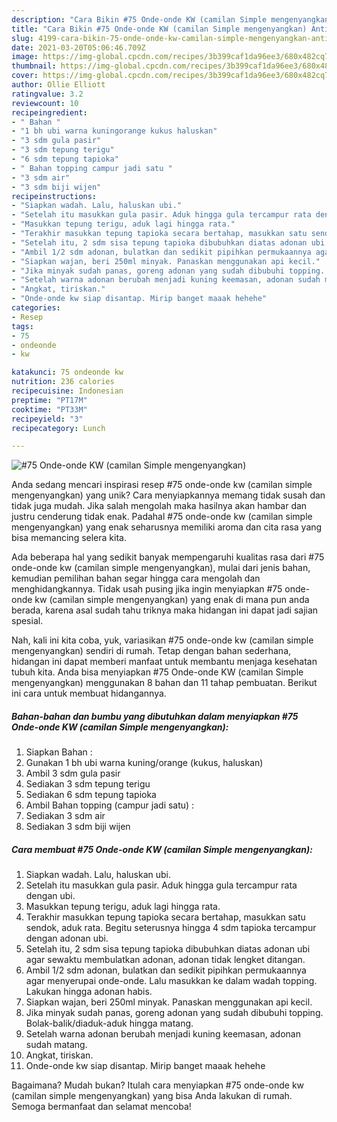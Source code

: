 ```yaml
---
description: "Cara Bikin #75 Onde-onde KW (camilan Simple mengenyangkan) Anti Gagal"
title: "Cara Bikin #75 Onde-onde KW (camilan Simple mengenyangkan) Anti Gagal"
slug: 4199-cara-bikin-75-onde-onde-kw-camilan-simple-mengenyangkan-anti-gagal
date: 2021-03-20T05:06:46.709Z
image: https://img-global.cpcdn.com/recipes/3b399caf1da96ee3/680x482cq70/75-onde-onde-kw-camilan-simple-mengenyangkan-foto-resep-utama.jpg
thumbnail: https://img-global.cpcdn.com/recipes/3b399caf1da96ee3/680x482cq70/75-onde-onde-kw-camilan-simple-mengenyangkan-foto-resep-utama.jpg
cover: https://img-global.cpcdn.com/recipes/3b399caf1da96ee3/680x482cq70/75-onde-onde-kw-camilan-simple-mengenyangkan-foto-resep-utama.jpg
author: Ollie Elliott
ratingvalue: 3.2
reviewcount: 10
recipeingredient:
- " Bahan "
- "1 bh ubi warna kuningorange kukus haluskan"
- "3 sdm gula pasir"
- "3 sdm tepung terigu"
- "6 sdm tepung tapioka"
- " Bahan topping campur jadi satu "
- "3 sdm air"
- "3 sdm biji wijen"
recipeinstructions:
- "Siapkan wadah. Lalu, haluskan ubi."
- "Setelah itu masukkan gula pasir. Aduk hingga gula tercampur rata dengan ubi."
- "Masukkan tepung terigu, aduk lagi hingga rata."
- "Terakhir masukkan tepung tapioka secara bertahap, masukkan satu sendok, aduk rata. Begitu seterusnya hingga 4 sdm tapioka tercampur dengan adonan ubi."
- "Setelah itu, 2 sdm sisa tepung tapioka dibubuhkan diatas adonan ubi agar sewaktu membulatkan adonan, adonan tidak lengket ditangan."
- "Ambil 1/2 sdm adonan, bulatkan dan sedikit pipihkan permukaannya agar menyerupai onde-onde. Lalu masukkan ke dalam wadah topping. Lakukan hingga adonan habis."
- "Siapkan wajan, beri 250ml minyak. Panaskan menggunakan api kecil."
- "Jika minyak sudah panas, goreng adonan yang sudah dibubuhi topping. Bolak-balik/diaduk-aduk hingga matang."
- "Setelah warna adonan berubah menjadi kuning keemasan, adonan sudah matang."
- "Angkat, tiriskan."
- "Onde-onde kw siap disantap. Mirip banget maaak hehehe"
categories:
- Resep
tags:
- 75
- ondeonde
- kw

katakunci: 75 ondeonde kw 
nutrition: 236 calories
recipecuisine: Indonesian
preptime: "PT17M"
cooktime: "PT33M"
recipeyield: "3"
recipecategory: Lunch

---
```



![#75 Onde-onde KW (camilan Simple mengenyangkan)](https://img-global.cpcdn.com/recipes/3b399caf1da96ee3/680x482cq70/75-onde-onde-kw-camilan-simple-mengenyangkan-foto-resep-utama.jpg)

Anda sedang mencari inspirasi resep #75 onde-onde kw (camilan simple mengenyangkan) yang unik? Cara menyiapkannya memang tidak susah dan tidak juga mudah. Jika salah mengolah maka hasilnya akan hambar dan justru cenderung tidak enak. Padahal #75 onde-onde kw (camilan simple mengenyangkan) yang enak seharusnya memiliki aroma dan cita rasa yang bisa memancing selera kita.



Ada beberapa hal yang sedikit banyak mempengaruhi kualitas rasa dari #75 onde-onde kw (camilan simple mengenyangkan), mulai dari jenis bahan, kemudian pemilihan bahan segar hingga cara mengolah dan menghidangkannya. Tidak usah pusing jika ingin menyiapkan #75 onde-onde kw (camilan simple mengenyangkan) yang enak di mana pun anda berada, karena asal sudah tahu triknya maka hidangan ini dapat jadi sajian spesial.


Nah, kali ini kita coba, yuk, variasikan #75 onde-onde kw (camilan simple mengenyangkan) sendiri di rumah. Tetap dengan bahan sederhana, hidangan ini dapat memberi manfaat untuk membantu menjaga kesehatan tubuh kita. Anda bisa menyiapkan #75 Onde-onde KW (camilan Simple mengenyangkan) menggunakan 8 bahan dan 11 tahap pembuatan. Berikut ini cara untuk membuat hidangannya.

<!--inarticleads1-->

##### Bahan-bahan dan bumbu yang dibutuhkan dalam menyiapkan #75 Onde-onde KW (camilan Simple mengenyangkan):

1. Siapkan  Bahan :
1. Gunakan 1 bh ubi warna kuning/orange (kukus, haluskan)
1. Ambil 3 sdm gula pasir
1. Sediakan 3 sdm tepung terigu
1. Sediakan 6 sdm tepung tapioka
1. Ambil  Bahan topping (campur jadi satu) :
1. Sediakan 3 sdm air
1. Sediakan 3 sdm biji wijen




<!--inarticleads2-->

##### Cara membuat #75 Onde-onde KW (camilan Simple mengenyangkan):

1. Siapkan wadah. Lalu, haluskan ubi.
1. Setelah itu masukkan gula pasir. Aduk hingga gula tercampur rata dengan ubi.
1. Masukkan tepung terigu, aduk lagi hingga rata.
1. Terakhir masukkan tepung tapioka secara bertahap, masukkan satu sendok, aduk rata. Begitu seterusnya hingga 4 sdm tapioka tercampur dengan adonan ubi.
1. Setelah itu, 2 sdm sisa tepung tapioka dibubuhkan diatas adonan ubi agar sewaktu membulatkan adonan, adonan tidak lengket ditangan.
1. Ambil 1/2 sdm adonan, bulatkan dan sedikit pipihkan permukaannya agar menyerupai onde-onde. Lalu masukkan ke dalam wadah topping. Lakukan hingga adonan habis.
1. Siapkan wajan, beri 250ml minyak. Panaskan menggunakan api kecil.
1. Jika minyak sudah panas, goreng adonan yang sudah dibubuhi topping. Bolak-balik/diaduk-aduk hingga matang.
1. Setelah warna adonan berubah menjadi kuning keemasan, adonan sudah matang.
1. Angkat, tiriskan.
1. Onde-onde kw siap disantap. Mirip banget maaak hehehe




Bagaimana? Mudah bukan? Itulah cara menyiapkan #75 onde-onde kw (camilan simple mengenyangkan) yang bisa Anda lakukan di rumah. Semoga bermanfaat dan selamat mencoba!
